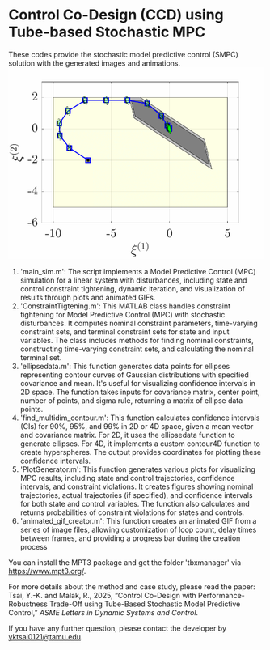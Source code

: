 # Control Co-Design (CCD) using Tube-based Stochastic MPC

These codes provide the stochastic model predictive control (SMPC) solution with the generated images and animations.
![Stochastic tube-based MPC on a state plane.](results_mpc_test/GIF_plane.gif)

1. 'main_sim.m': The script implements a Model Predictive Control (MPC) simulation for a linear system with disturbances, including state and control constraint tightening, dynamic iteration, and visualization of results through plots and animated GIFs.
2. 'ConstraintTigtening.m': This MATLAB class handles constraint tightening for Model Predictive Control (MPC) with stochastic disturbances. It computes nominal constraint parameters, time-varying constraint sets, and terminal constraint sets for state and input variables. The class includes methods for finding nominal constraints, constructing time-varying constraint sets, and calculating the nominal terminal set.
3. 'ellipsedata.m': This function generates data points for ellipses representing contour curves of Gaussian distributions with specified covariance and mean. It's useful for visualizing confidence intervals in 2D space. The function takes inputs for covariance matrix, center point, number of points, and sigma rule, returning a matrix of ellipse data points.
4. 'find_multidim_contour.m': This function calculates confidence intervals (CIs) for 90%, 95%, and 99% in 2D or 4D space, given a mean vector and covariance matrix. For 2D, it uses the ellipsedata function to generate ellipses. For 4D, it implements a custom contour4D function to create hyperspheres. The output provides coordinates for plotting these confidence intervals.
5. 'PlotGenerator.m': This function generates various plots for visualizing MPC results, including state and control trajectories, confidence intervals, and constraint violations. It creates figures showing nominal trajectories, actual trajectories (if specified), and confidence intervals for both state and control variables. The function also calculates and returns probabilities of constraint violations for states and controls.
6. 'animated_gif_creator.m': This function creates an animated GIF from a series of image files, allowing customization of loop count, delay times between frames, and providing a progress bar during the creation process

You can install the MPT3 package and get the folder 'tbxmanager' via https://www.mpt3.org/.

For more details about the method and case study, please read the paper: Tsai, Y.-K. and Malak, R., 2025, “Control Co-Design with Performance-Robustness Trade-Off using Tube-Based Stochastic Model Predictive Control,” *ASME Letters in Dynamic Systems and Control*.

If you have any further question, please contact the developer by yktsai0121@tamu.edu.
